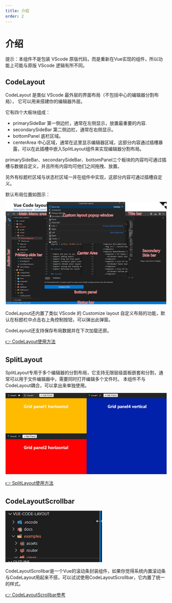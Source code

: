 ```yaml
---
title: 介绍
order: 2
---
```


# 介绍

提示：本组件不是包装 VScode 原版代码，而是重新在Vue实现的组件，所以功能上可能与原版 VScode 逻辑有所不同。

## CodeLayout

CodeLayout 是类似 VScode 最外层的界面布局（不包括中心的编辑器分割布局），
它可以用来搭建你的编辑器外层。

它有四个大板块组成：

* primarySideBar 第一侧边栏，通常在左侧显示，放置最重要的内容.
* secondarySideBar 第二侧边栏，通常在右侧显示。
* bottomPanel 底栏区域。
* centerArea 中心区域，通常在这里显示编辑器区域，这部分内容通过插槽暴露，可以在此插槽中嵌入SplitLayout组件来实现编辑器分割布局。

primarySideBar、secondarySideBar、bottomPanel三个板块的内容均可通过插槽与数据自定义，并且所有内容均可他们之间拖拽、放置。

另外有标题栏区域与状态栏区域一并在组件中实现，这部分内容可通过插槽自定义。

默认布局位置如图示：

![CodeLayoutBase](../images/CodeLayoutBase.jpg)

CodeLayout还内置了类似 VScode 的 Customize layout 自定义布局的功能，默认在标题栏中点击右上角控制按钮，可以弹出此弹窗。

CodeLayout还支持保存布局数据并在下次加载还原。

[👉 CodeLayout使用方法](./code-layout.md)

## SplitLayout

SplitLayout专用于多个编辑器的分割布局，它支持无限层级面板嵌套和分割，通常可以用于文件编辑器中，需要同时打开编辑多个文件时。
本组件不与CodeLayout耦合，可以拿出来单独使用。

![SplitLayout](../images/SplitLayout.jpg)

[👉 SplitLayout使用方法](./split-layout.md)

## CodeLayoutScrollbar

![CodeLayoutScrollbarDemo](../images/CodeLayoutScrollbarDemo.gif)

CodeLayoutScrollbar是一个Vue的滚动条封装组件，如果你觉得系统内置滚动条与CodeLayout用起来不搭，可以试试使用CodeLayoutScrollbar，它内置了统一的样式。

[👉 CodeLayoutScrollbar参考](../api/CodeLayoutScrollbar.md)

